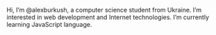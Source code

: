 Hi, I’m @alexburkush, a computer science student from Ukraine.
I’m interested in web development and Internet technologies. 
I’m currently learning JavaScript language.
